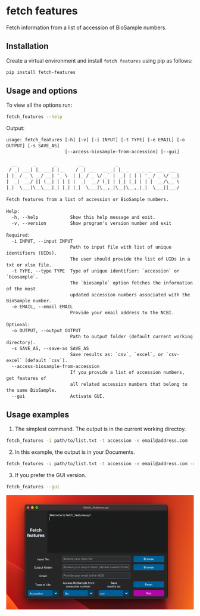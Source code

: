 # fetch features

Fetch information from a list of accession of BioSample numbers.

## Installation

Create a virtual environment and install `fetch features` using pip as follows:

```bash
pip install fetch-features
```

## Usage and options

To view all the options run:

```bash
fetch_features --help
```

Output:

```
usage: fetch_features [-h] [-v] [-i INPUT] [-t TYPE] [-e EMAIL] [-o OUTPUT] [-s SAVE_AS]
                      [--access-biosample-from-accession] [--gui]

  __      _       _        __            _
 / _| ___| |_ ___| |__    / _| ___  __ _| |_ _   _ _ __ ___  ___
| |_ / _ \ __/ __| '_ \  | |_ / _ \/ _` | __| | | | '__/ _ \/ __|
|  _|  __/ || (__| | | | |  _|  __/ (_| | |_| |_| | | |  __/\__ \
|_|  \___|\__\___|_| |_| |_|  \___|\__,_|\__|\__,_|_|  \___||___/

Fetch features from a list of accession or BioSample numbers.

Help:
  -h, --help            Show this help message and exit.
  -v, --version         Show program's version number and exit

Required:
  -i INPUT, --input INPUT
                        Path to input file with list of unique identifiers (UIDs).
                        The user should provide the list of UIDs in a txt or xlsx file.
  -t TYPE, --type TYPE  Type of unique identifier: `accession` or `biosample`.
                        The `biosample` option fetches the information of the most
                        updated accession numbers associated with the BioSample number.
  -e EMAIL, --email EMAIL
                        Provide your email address to the NCBI.

Optional:
  -o OUTPUT, --output OUTPUT
                        Path to output folder (default current working directory).
  -s SAVE_AS, --save-as SAVE_AS
                        Save results as: `csv`, `excel`, or `csv-excel` (default `csv`).
  --access-biosample-from-accession
                        If you provide a list of accession numbers, get features of
                        all related accession numbers that belong to the same BioSample.
  --gui                 Activate GUI.
```

## Usage examples

1. The simplest command. The output is in the current working directoy.

```bash
fetch_features -i path/to/list.txt -t accession -e email@address.com
```

2. In this example, the output is in your Documents.

```bash
fetch_features -i path/to/list.txt -t accession -e email@address.com -o ~/Documents
```

3. If you prefer the GUI version.

```bash
fetch_features --gui
```

<p align="center">
  <picture>
    <img src="./images/fetch_features_gui.png">
  </picture>
</p>
